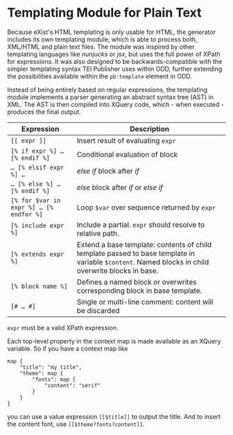 # Templating Module for Plain Text

Because eXist's HTML templating is only usable for HTML, the generator includes its own templating module, which is able to process both, XML/HTML and plain text files. The module was inspired by other templating languages like *nunjucks* or *jsx*, but uses the full power of XPath for expressions. It was also designed to be backwards-compatible with the simpler templating syntax TEI Publisher uses within ODD, further extending the possibilities available within the `pb:template` element in ODD.

Instead of being entirely based on regular expressions, the templating module implements a parser generating an abstract syntax tree (AST) in XML. The AST is then compiled into XQuery code, which - when executed - produces the final output.

| Expression | Description |
| -------- | ------- |
| `[[ expr ]]` | Insert result of evaluating `expr` |
| `[% if expr %] … [% endif %]` | Conditional evaluation of block |
| `… [% elsif expr %] …` | *else if* block after *if* |
| `… [% else %] … [% endif %]` | *else* block after *if* or *else if* |
| `[% for $var in expr %] … [% endfor %]` | Loop `$var` over sequence returned by `expr` |
| `[% include expr %]` | Include a partial. `expr` should resolve to relative path. |
| `[% extends expr %]` | Extend a base template: contents of child template passed to base template in variable `$content`. Named blocks in child overwrite blocks in base. |
| `[% block name %]` | Defines a named block or overwrites corresponding block in base template. |
| `[# … #]` | Single or multi-line comment: content will be discarded |

`expr` must be a valid XPath expression.

Each top-level property in the context map is made available as an XQuery variable. So if you have a context map like

```xquery
map {
    "title": "my title",
    "theme": map {
        "fonts": map {
            "content": "serif"
        }
    }
}
```

you can use a value expression `[[$title]]` to output the title. And to insert the content font, use `[[$theme?fonts?content]]`.